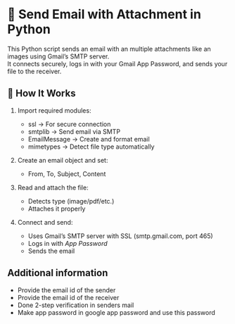 # 📧 Send Email with Attachment in Python  

This Python script sends an email with an multiple attachments like an images using Gmail’s SMTP server.  
It connects securely, logs in with your Gmail App Password, and sends your file to the receiver.  


## 🚀 How It Works  
1. Import required modules:  
   - ssl → For secure connection  
   - smtplib → Send email via SMTP  
   - EmailMessage → Create and format email  
   - mimetypes → Detect file type automatically  

2. Create an email object and set:  
   - From, To, Subject, Content  

3. Read and attach the file:  
   - Detects type (image/pdf/etc.)  
   - Attaches it properly  

4. Connect and send:  
   - Uses Gmail’s SMTP server with SSL (smtp.gmail.com, port 465)  
   - Logs in with *App Password*  
   - Sends the email  

## Additional information
* Provide the email id of the sender
* Provide the email id of the receiver
* Done 2-step verification in senders mail
* Make app password in google app password and use this password 
